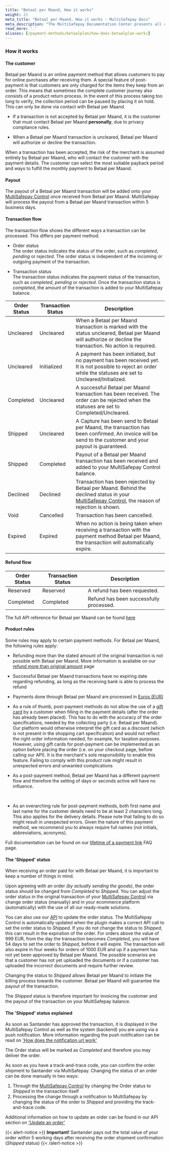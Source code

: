 ```yaml
---
title: "Betaal per Maand, How it works"
weight: 21
meta_title: "Betaal per Maand, How it works - MultiSafepay Docs"
meta_description: "The MultiSafepay Documentation Center presents all relevant information about our Plugins and API. You can also find support pages for payment methods, tools and general questions as well as the contact details of our Support and Integration Teams."
read_more: '.'
aliases: [/payment-methods/betaalplan/how-does-betaalplan-work/]
---
```

### How it works

#### The customer

Betaal per Maand is an online payment method that allows customers to pay for online purchases after receiving them. A special feature of post-payment is that customers are only charged for the items they keep from an order. This means that sometimes the complete customer journey also consists of a product return process. In the event of this process taking too long to verify, the collection period can be paused by placing it on hold. This can only be done via contact with Betaal per Maand.

* If a transaction is not accepted by Betaal per Maand, it is the customer that must contact Betaal per Maand **personally**, due to privacy compliance rules.

* When a Betaal per Maand transaction is uncleared, Betaal per Maand will authorize or decline the transaction.

When a transaction has been accepted, the risk of the merchant is assumed entirely by Betaal per Maand, who will contact the customer with the payment details. The customer can select the most suitable payback period and ways to fulfill the monthly payment to Betaal per Maand.

#### Payout
The payout of a Betaal per Maand transaction will be added onto your [MultiSafepay Control](https://merchant.multisafepay.com) once received from Betaal per Maand. MultiSafepay will process the payout from a Betaal per Maand transaction within 5 business days.

#### Transaction flow
The transaction flow shows the different ways a transaction can be processed. This differs per payment method.

* Order status      
The order status indicates the status of the order, such as _completed_, _pending_ or _rejected_. The order status is independent of the incoming or outgoing payment of the transaction.

* Transaction status       
The transaction status indicates the payment status of the transaction, such as _completed_, _pending_ or _rejected_. Once the transaction status is _completed_, the amount of the transaction is added to your MultiSafepay balance.


| Order Status                      | Transaction Status      | Description |
|--------------------------------|-----------|-----------------------------------------------------------------------------------------|
| Uncleared   | Uncleared  | When a Betaal per Maand transaction is marked with the status uncleared, Betaal per Maand will authorize or decline the transaction. No action is required.   |
| Uncleared   | Initialized | A payment has been initiated, but no payment has been received yet. It is not possible to reject an order while the statuses are set to Uncleared/Initialized.   | 
| Completed   | Uncleared  | A successful Betaal per Maand transaction has been received. The order can be rejected when the statuses are set to Completed/Uncleared.  |
| Shipped     | Uncleared  | A Capture has been send to Betaal per Maand, the transaction has been confirmed. An invoice will be send to the customer and your payout is guaranteed. |
| Shipped     | Completed  | Payout of a Betaal per Maand transaction has been received and added to your MultiSafepay Control balance.|
| Declined    | Declined   | Transaction has been rejected by Betaal per Maand. Behind the declined status in your [MultiSafepay Control](https://merchant.multisafepay.com), the reason of rejection is shown.     |
| Void        | Cancelled   | Transaction has been cancelled.  | 
| Expired     | Expired    | When no action is being taken when receiving a transaction with the payment method Betaal per Maand, the transaction will automatically expire. | 

#### Refund flow 

| Order Status                      | Transaction Status      | Description |
|--------------------------------|-----------|-----------------------------------------------------------------------------------------|
| Reserved       | Reserved    | A refund has been requested. | 
| Completed      | Completed   | Refund has been successfully processed.  | 

The full API reference for Betaal per Maand can be found [here](/api/#santander-betaal-per-maand)

#### Product rules
Some rules may apply to certain payment methods. For Betaal per Maand, the following rules apply:

* Refunding more than the stated amount of the original transaction is not possible with Betaal per Maand. More information is available on our [refund more than original amount](/faq/finance/refund-more-than-original-amount) page

* Successful Betaal per Maand transactions have no expiring date regarding refunding, as long as the receiving bank is able to process the refund

* Payments done through Betaal per Maand are processed in [Euros (EUR)](/faq/general/which-currencies-are-supported-by-multisafepay)

* As a rule of thumb, post-payment methods do not allow the use of a [gift card](/payment-methods/prepaid-cards/gift-cards) by a customer when filling in the payment details (after the order has already been placed). This has to do with the accuracy of the order specifications, needed by the collecting party (i.e. Betaal per Maand). Our platform would otherwise interpret the gift card as a discount (which is not present in the shopping cart specification) and would not reflect the right order information needed, for example, for taxation purposes. However, using gift cards for post-payment can be implemented as an option before placing the order (i.e. on your checkout page, before calling our API). It is the merchant's sole responsibility to enable this feature. Failing to comply with this product rule might result in unexpected errors and unwanted complications

* As a post-payment method, Betaal per Maand has a different payment flow and therefore the setting of days or seconds active will have no influence. 
 <br>        

* As an overarching rule for post-payment methods, both first name and last name for the customer details need to be at least 2 characters long. This also applies for the delivery details. Please note that failing to do so might result in unexpected errors. Given the nature of this payment method, we recommend you to always require full names (not initials, abbreviations, acronyms).


Full documentation can be found on our [lifetime of a payment link](/faq/api/lifetime-of-a-payment-link) FAQ page.

#### The 'Shipped' status
When receiving an order paid for with Betaal per Maand, it is important to keep a number of things in mind.

Upon agreeing with an order _(by actually sending the goods)_, the order status should be changed from _Completed_ to _Shipped_. You can adjust the order status in the original transaction of your [MultiSafepay Control](https://merchant.multisafepay.com) via change order status (manually) and in your ecommerce platform (automatically) with the use of all our ready-made solutions.

You can also use our [API](https://docs.multisafepay.com/api/#update-an-order) to update the order status. The MultiSafepay Control is automatically updated when the plugin makes a correct API call to set the order status to _Shipped_. If you do not change the status to _Shipped_, this can result in the expiration of the order. For orders above the value of 999 EUR, from the day the transaction becomes _Completed_, you will have 54 days to set the order to _Shipped_, before it will expire. The transaction will also expire in four weeks for orders of 1000 EUR and up if a payment has not yet been approved by Betaal per Maand. The possible scenarios are that a customer has not yet uploaded the documents or if a customer has uploaded the incorrect documents and require further review. 

Changing the status to _Shipped_ allows Betaal per Maand to initiate the billing process towards the customer. Betaal per Maand will guarantee the payout of the transaction.


The _Shipped_ status is therefore important for invoicing the customer and the payout of the transaction on your MultiSafepay balance.

#### The 'Shipped' status explained

As soon as Santander has approved the transaction, it is displayed in the MultiSafepay Control as well as the system (backend) you are using via a push notification. More information regarding the push notification can be read on ['How does the notification url work'](https://docs.multisafepay.com/faq/api/how-does-the-notification-url-work)

The Order status will be marked as _Completed_ and therefore you may deliver the order.

As soon as you have a track-and-trace code, you can confirm the order shipment to Santander via MultiSafepay. Changing the status of an order can be done manually in two ways:

1. Through the [MultiSafepay Control](https://merchant.multisafepay.com) by changing the Order status to _Shipped_ in the transaction itself
2. Processing the change through a notification to MultiSafepay by changing the status of the order to _Shipped_ and providing the track-and-trace code.

Additional information on how to update an order can be found in our API section on ['Update an order'](https://docs.multisafepay.com/api/#update-an-order)

{{< alert-notice >}} __Important!__ Santander pays out the total value of your order within 5 working days after receiving the order shipment confirmation (_Shipped_ status) {{< /alert-notice >}}
